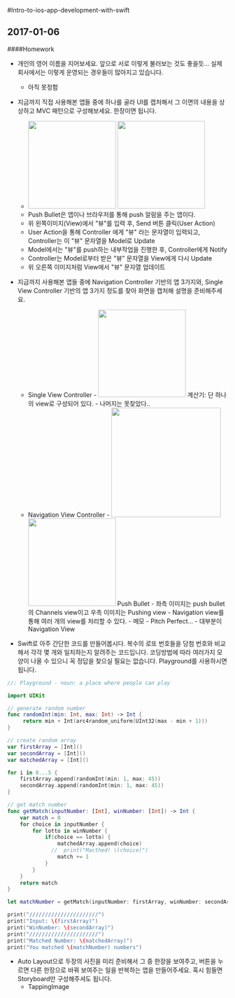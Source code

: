 #Intro-to-ios-app-development-with-swift

## 2017-01-06
####Homework
- 개인의 영어 이름을 지어보세요. 앞으로 서로 이렇게 불러보는 것도 좋을듯… 실제 회사에서는 이렇게 운영되는 경우들이 많아지고 있습니다.
	- 아직 못정함
	
- 지금까지 직접 사용해본 앱들 중에 하나를 골라 UI를 캡처해서 그 이면의 내용을 상상하고 MVC 패턴으로 구성해보세요. 한장이면 됩니다.
	- <img src="https://cloud.githubusercontent.com/assets/7614353/21704734/82709d1e-d3fe-11e6-808e-3ebcaece9715.PNG" width="200">  <img src="https://cloud.githubusercontent.com/assets/7614353/21704732/826e3dc6-d3fe-11e6-8c16-cde19f92b5b2.PNG" width="200">
    - Push Bullet은 앱이나 브라우저를 통해 push 알람을 주는 앱이다.
	- 위 왼쪽이미지(View)에서 "뷰"를 입력 후, Send 버튼 클릭(User Action)
	- User Action을 통해 Controller 에게 "뷰" 라는 문자열이 입력되고, Controller는 이 "뷰" 문자열을 Model로 Update
	- Model에서는 "뷰"를 push하는 내부작업을 진행한 후, Controller에게 Notify
	- Controller는 Model로부터 받은 "뷰" 문자열을 View에게 다시 Update
	- 위 오른쪽 이미지처럼 View에서 "뷰" 문자열 업데이트
	
- 지금까지 사용해본 앱들 중에 Navigation Controller 기반의 앱 3가지와, Single View Controller 기반의 앱 3가지 정도를 찾아 화면을 캡처해 설명을 준비해주세요.
  - Single View Controller
		- <img src="https://cloud.githubusercontent.com/assets/7614353/21704731/826e24d0-d3fe-11e6-8402-4be88e223b50.PNG" width="200"> 계산기: 단 하나의 view로 구성되어 있다.
        - 나머지는 못찾았다..
  - Navigation View Controller
		- <img src="https://cloud.githubusercontent.com/assets/7614353/21704733/826ea8ba-d3fe-11e6-932e-59915bd3ddab.PNG" width="250"> <img src="https://cloud.githubusercontent.com/assets/7614353/21704732/826e3dc6-d3fe-11e6-8c16-cde19f92b5b2.PNG" width="200"> Push Bullet
            - 좌측 이미지는 push bullet의 Channels view이고 우측 이미지는 Pushing view
            - Navigation view를 통해 여러 개의 view를 처리할 수 있다.
		- 메모
		- Pitch Perfect...
		- 대부분이 Navigation View
    
- Swift로 아주 간단한 코드를 만들어봅시다. 복수의 로또 번호들을 당첨 번호와 비교해서 각각 몇 개와 일치하는지 알려주는 코드입니다. 코딩방법에 따라 여러가지 모양이 나올 수 있으니 꼭 정답을 찾으실 필요는 없습니다. Playground를 사용하시면 됩니다. 
```swift
//: Playground - noun: a place where people can play

import UIKit

// generate random number
func randomInt(min: Int, max: Int) -> Int {
     return min + Int(arc4random_uniform(UInt32(max - min + 1)))
}

// create random array
var firstArray = [Int]()
var secondArray = [Int]()
var matchedArray = [Int]()

for i in 0...5 {
    firstArray.append(randomInt(min: 1, max: 45))
    secondArray.append(randomInt(min: 1, max: 45))
}

// get match number
func getMatch(inputNumber: [Int], winNumber: [Int]) -> Int {
    var match = 0
    for choice in inputNumber {
        for lotto in winNumber {
            if(choice == lotto) {
                matchedArray.append(choice)
              //  print("Macthed! \(choice)")
                match += 1
            }
        }
    }
    return match
}

let matchNumber = getMatch(inputNumber: firstArray, winNumber: secondArray)

print("//////////////////////")
print("Input: \(firstArray)")
print("WinNumber: \(secondArray)")
print("//////////////////////")
print("Matched Number: \(matchedArray)")
print("You matched \(matchNumber) numbers")

```
  
- Auto Layout으로 두장의 사진을 미리 준비해서 그 중 한장을 보여주고, 버튼을 누르면 다른 한장으로 바꿔 보여주는 일을 반복하는 앱을 만들어주세요. 혹시 힘들면 Storyboard만 구성해주셔도 됩니다.
	- TappingImage
